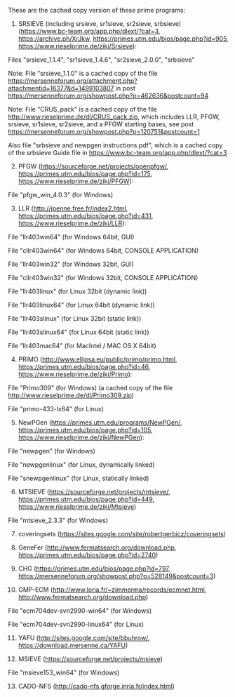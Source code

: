 These are the cached copy version of these prime programs:

1. SRSIEVE (including srsieve, sr1sieve, sr2sieve, srbsieve) (https://www.bc-team.org/app.php/dlext/?cat=3, https://archive.ph/XrJkw, https://primes.utm.edu/bios/page.php?id=905, https://www.rieselprime.de/ziki/Srsieve):

Files "srsieve_1.1.4", "sr1sieve_1.4.6", "sr2sieve_2.0.0", "srbsieve"

Note: File "srsieve_1.1.0" is a cached copy of the file https://mersenneforum.org/attachment.php?attachmentid=16377&d=1499103807 in post https://mersenneforum.org/showpost.php?p=462636&postcount=94

Note: File "CRUS_pack" is a cached copy of the file http://www.rieselprime.de/dl/CRUS_pack.zip, which includes LLR, PFGW, srsieve, sr1sieve, sr2sieve, and a PFGW starting bases, see post https://mersenneforum.org/showpost.php?p=120751&postcount=1

Also file "srbsieve and newpgen instructions.pdf", which is a cached copy of the srbsieve Guide file in https://www.bc-team.org/app.php/dlext/?cat=3

2. PFGW (https://sourceforge.net/projects/openpfgw/, https://primes.utm.edu/bios/page.php?id=175, https://www.rieselprime.de/ziki/PFGW):

File "pfgw_win_4.0.3" (for Windows)

3. LLR (http://jpenne.free.fr/index2.html, https://primes.utm.edu/bios/page.php?id=431, https://www.rieselprime.de/ziki/LLR):

File "llr403win64" (for Windows 64bit, GUI)

File "cllr403win64" (for Windows 64bit, CONSOLE APPLICATION)

File "llr403win32" (for Windows 32bit, GUI)

File "cllr403win32" (for Windows 32bit, CONSOLE APPLICATION)

File "llr403linux" (for Linux 32bit (dynamic link))

File "llr403linux64" (for Linux 64bit (dynamic link))

File "llr403slinux" (for Linux 32bit (static link))

File "llr403slinux64" (for Linux 64bit (static link))

File "llr403mac64" (for MacIntel / MAC OS X 64bit)

4. PRIMO (http://www.ellipsa.eu/public/primo/primo.html, https://primes.utm.edu/bios/page.php?id=46, https://www.rieselprime.de/ziki/Primo):

File "Primo309" (for Windows) (a cached copy of the file http://www.rieselprime.de/dl/Primo309.zip)

File "primo-433-lx64" (for Linux)

5. NewPGen (https://primes.utm.edu/programs/NewPGen/, https://primes.utm.edu/bios/page.php?id=105, https://www.rieselprime.de/ziki/NewPGen):

File "newpgen" (for Windows)

File "newpgenlinux" (for Linux, dynamically linked)

File "snewpgenlinux" (for Linux, statically linked)

6. MTSIEVE (https://sourceforge.net/projects/mtsieve/, https://primes.utm.edu/bios/page.php?id=449, https://www.rieselprime.de/ziki/Mtsieve)

File "mtsieve_2.3.3" (for Windows)

7. coveringsets (https://sites.google.com/site/robertgerbicz/coveringsets)

8. GeneFer (http://www.fermatsearch.org/download.php, https://primes.utm.edu/bios/page.php?id=2740)

9. CHG (https://primes.utm.edu/bios/page.php?id=797, https://mersenneforum.org/showpost.php?p=528149&postcount=3)

10. GMP-ECM (http://www.loria.fr/~zimmerma/records/ecmnet.html, http://www.fermatsearch.org/download.php)

File "ecm704dev-svn2990-win64" (for Windows)

File "ecm704dev-svn2990-linux64" (for Linux)

11. YAFU (http://sites.google.com/site/bbuhrow/, https://download.mersenne.ca/YAFU)

12. MSIEVE (https://sourceforge.net/projects/msieve)

File "msieve153_win64" (for Windows)

13. CADO-NFS (http://cado-nfs.gforge.inria.fr/index.html)
